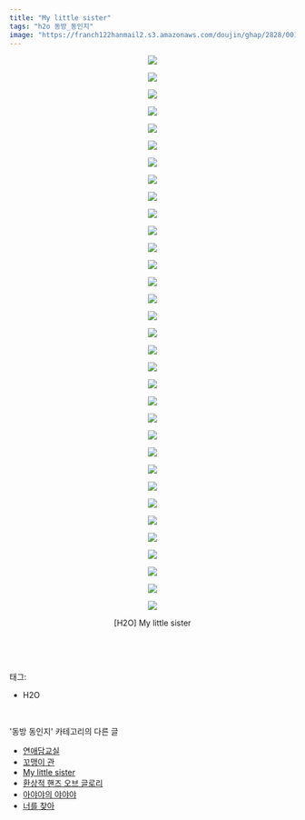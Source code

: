 ```yaml
---
title: "My little sister"
tags: "h2o 동방_동인지"
image: "https://franch122hanmail2.s3.amazonaws.com/doujin/ghap/2828/001.jpg"
---
```

<div class="article">
<p style="text-align: center; clear: none; float: none;"><img src="{{ site.imgserver6 }}/ghap/2828/001.jpg"/></p>
<p style="text-align: center; clear: none; float: none;"><img src="{{ site.imgserver6 }}/ghap/2828/002.jpg"/></p>
<p style="text-align: center; clear: none; float: none;"><img src="{{ site.imgserver6 }}/ghap/2828/003.jpg"/></p>
<p style="text-align: center; clear: none; float: none;"><img src="{{ site.imgserver6 }}/ghap/2828/004.jpg"/></p>
<p style="text-align: center; clear: none; float: none;"><img src="{{ site.imgserver6 }}/ghap/2828/005.jpg"/></p>
<p style="text-align: center; clear: none; float: none;"><img src="{{ site.imgserver6 }}/ghap/2828/006.jpg"/></p>
<p style="text-align: center; clear: none; float: none;"><img src="{{ site.imgserver6 }}/ghap/2828/007.jpg"/></p>
<p style="text-align: center; clear: none; float: none;"><img src="{{ site.imgserver6 }}/ghap/2828/008.jpg"/></p>
<p style="text-align: center; clear: none; float: none;"><img src="{{ site.imgserver6 }}/ghap/2828/009.jpg"/></p>
<p style="text-align: center; clear: none; float: none;"><img src="{{ site.imgserver6 }}/ghap/2828/010.jpg"/></p>
<p style="text-align: center; clear: none; float: none;"><img src="{{ site.imgserver6 }}/ghap/2828/011.jpg"/></p>
<p style="text-align: center; clear: none; float: none;"><img src="{{ site.imgserver6 }}/ghap/2828/012.jpg"/></p>
<p style="text-align: center; clear: none; float: none;"><img src="{{ site.imgserver6 }}/ghap/2828/013.jpg"/></p>
<p style="text-align: center; clear: none; float: none;"><img src="{{ site.imgserver6 }}/ghap/2828/014.jpg"/></p>
<p style="text-align: center; clear: none; float: none;"><img src="{{ site.imgserver6 }}/ghap/2828/015.jpg"/></p>
<p style="text-align: center; clear: none; float: none;"><img src="{{ site.imgserver6 }}/ghap/2828/016.jpg"/></p>
<p style="text-align: center; clear: none; float: none;"><img src="{{ site.imgserver6 }}/ghap/2828/017.jpg"/></p>
<p style="text-align: center; clear: none; float: none;"><img src="{{ site.imgserver6 }}/ghap/2828/018.jpg"/></p>
<p style="text-align: center; clear: none; float: none;"><img src="{{ site.imgserver6 }}/ghap/2828/019.jpg"/></p>
<p style="text-align: center; clear: none; float: none;"><img src="{{ site.imgserver6 }}/ghap/2828/020.jpg"/></p>
<p style="text-align: center; clear: none; float: none;"><img src="{{ site.imgserver6 }}/ghap/2828/021.jpg"/></p>
<p style="text-align: center; clear: none; float: none;"><img src="{{ site.imgserver6 }}/ghap/2828/022.jpg"/></p>
<p style="text-align: center; clear: none; float: none;"><img src="{{ site.imgserver6 }}/ghap/2828/023.jpg"/></p>
<p style="text-align: center; clear: none; float: none;"><img src="{{ site.imgserver6 }}/ghap/2828/024.jpg"/></p>
<p style="text-align: center; clear: none; float: none;"><img src="{{ site.imgserver6 }}/ghap/2828/025.jpg"/></p>
<p style="text-align: center; clear: none; float: none;"><img src="{{ site.imgserver6 }}/ghap/2828/026.jpg"/></p>
<p style="text-align: center; clear: none; float: none;"><img src="{{ site.imgserver6 }}/ghap/2828/027.jpg"/></p>
<p style="text-align: center; clear: none; float: none;"><img src="{{ site.imgserver6 }}/ghap/2828/028.jpg"/></p>
<p style="text-align: center; clear: none; float: none;"><img src="{{ site.imgserver6 }}/ghap/2828/029.jpg"/></p>
<p style="text-align: center; clear: none; float: none;"><img src="{{ site.imgserver6 }}/ghap/2828/030.jpg"/></p>
<p style="text-align: center; clear: none; float: none;"><img src="{{ site.imgserver6 }}/ghap/2828/031.jpg"/></p>
<p style="text-align: center; clear: none; float: none;"><img src="{{ site.imgserver6 }}/ghap/2828/032.jpg"/></p>
<p style="text-align: center; clear: none; float: none;"><img src="{{ site.imgserver6 }}/ghap/2828/033.jpg"/></p>
<p style="text-align: center; clear: none; float: none;">[H2O] My little sister</p>
<p><br/></p>
</div><br/>
<div class="tagTrail">
<p>태그: </p>
<ul>
<li>H2O</li>
</ul>
</div><br/>
<div class="another">
<p>'동방 동인지' 카테고리의 다른 글</p>
<ul>
<li><a href="/ghap_2834">연애담교실</a></li>
<li><a href="/ghap_2829">꼬맹이 관</a></li>
<li><a href="/ghap_2828">My little sister</a></li>
<li><a href="/ghap_2827">환상적 핸즈 오브 글로리</a></li>
<li><a href="/ghap_2826">아야야의 야야야</a></li>
<li><a href="/ghap_2825">너를 찾아</a></li>
</ul>
</div><br/>
<div class="cb_module cb_fluid">
<div class="cb_wrt cb_profile">
</div><!-- commentList close -->
</div><br/>
